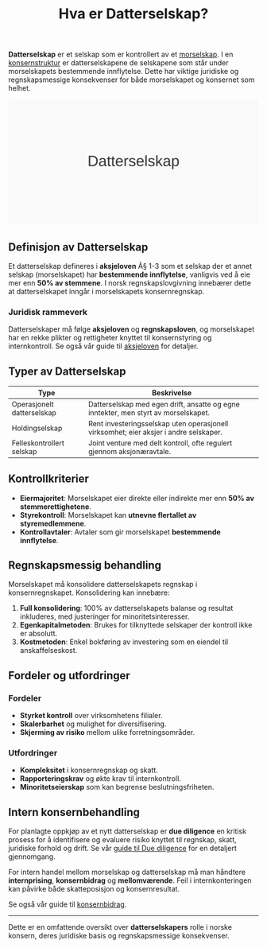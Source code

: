 ﻿---
title: "Hva er Datterselskap?"
seoTitle: "Hva er Datterselskap?"
description: '**Datterselskap** er et selskap som er kontrollert av et [morselskap](/blogs/regnskap/hva-er-morselskap "Hva er et Morselskap? Komplett Guide til Morselskap og ...'
---

**Datterselskap** er et selskap som er kontrollert av et [morselskap](/blogs/regnskap/hva-er-morselskap "Hva er et Morselskap? Komplett Guide til Morselskap og Konsernledelse"). I en [konsernstruktur](/blogs/regnskap/hva-er-konsern "Hva er et Konsern? Komplett Guide til Konsernstrukturer og Konsolidering") er datterselskapene de selskapene som står under morselskapets bestemmende innflytelse. Dette har viktige juridiske og regnskapsmessige konsekvenser for både morselskapet og konsernet som helhet.

![Illustrasjon av datterselskap i en konsernstruktur](datterselskap-image.svg)

## Definisjon av Datterselskap

Et datterselskap defineres i **aksjeloven** Â§ 1-3 som et selskap der et annet selskap (morselskapet) har **bestemmende innflytelse**, vanligvis ved å eie mer enn **50% av stemmene**. I norsk regnskapslovgivning innebærer dette at datterselskapet inngår i morselskapets konsernregnskap.

### Juridisk rammeverk

Datterselskaper må følge **aksjeloven** og **regnskapsloven**, og morselskapet har en rekke plikter og rettigheter knyttet til konsernstyring og internkontroll. Se også vår guide til [aksjeloven](/blogs/regnskap/hva-er-aksjeloven "Hva er Aksjeloven? Komplett Guide til Aksjeloven og Regnskapsregler") for detaljer.

## Typer av Datterselskap

| **Type**                   | **Beskrivelse**                                                                 |
|----------------------------|---------------------------------------------------------------------------------|
| Operasjonelt datterselskap | Datterselskap med egen drift, ansatte og egne inntekter, men styrt av morselskapet. |
| Holdingselskap             | Rent investeringsselskap uten operasjonell virksomhet; eier aksjer i andre selskaper. |
| Felleskontrollert selskap  | Joint venture med delt kontroll, ofte regulert gjennom aksjonæravtale.           |

## Kontrollkriterier

* **Eiermajoritet**: Morselskapet eier direkte eller indirekte mer enn **50% av stemmerettighetene**.
* **Styrekontroll**: Morselskapet kan **utnevne flertallet av styremedlemmene**.
* **Kontrollavtaler**: Avtaler som gir morselskapet **bestemmende innflytelse**.

## Regnskapsmessig behandling

Morselskapet må konsolidere datterselskapets regnskap i konsernregnskapet. Konsolidering kan innebære:

1. **Full konsolidering**: 100% av datterselskapets balanse og resultat inkluderes, med justeringer for minoritetsinteresser.
2. **Egenkapitalmetoden**: Brukes for tilknyttede selskaper der kontroll ikke er absolutt.
3. **Kostmetoden**: Enkel bokføring av investering som en eiendel til anskaffelseskost.

## Fordeler og utfordringer

### Fordeler

* **Styrket kontroll** over virksomhetens filialer.
* **Skalerbarhet** og mulighet for diversifisering.
* **Skjerming av risiko** mellom ulike forretningsområder.

### Utfordringer

* **Kompleksitet** i konsernregnskap og skatt.
* **Rapporteringskrav** og økte krav til internkontroll.
* **Minoritetseierskap** som kan begrense beslutningsfriheten.

## Intern konsernbehandling

For planlagte oppkjøp av et nytt datterselskap er **due diligence** en kritisk prosess for å identifisere og evaluere risiko knyttet til regnskap, skatt, juridiske forhold og drift. Se vår [guide til Due diligence](/blogs/regnskap/due-diligence "Due diligence i Norske Oppkjøp: Prosess, Metodikk og Beste Praksis") for en detaljert gjennomgang.

For intern handel mellom morselskap og datterselskap må man håndtere **internprising**, **konsernbidrag** og **mellomværende**. Feil i internkonteringen kan påvirke både skatteposisjon og konsernresultat.

Se også vår guide til [konsernbidrag](/blogs/regnskap/hva-er-konsernbidrag "Hva er Konsernbidrag? Komplett Guide til Skatte- og Regnskapsbehandling").

---

Dette er en omfattende oversikt over **datterselskapers** rolle i norske konsern, deres juridiske basis og regnskapsmessige konsekvenser.











